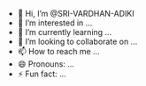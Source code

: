 - 👋 Hi, I’m @SRI-VARDHAN-ADIKI
- 👀 I’m interested in ...
- 🌱 I’m currently learning ...
- 💞️ I’m looking to collaborate on ...
- 📫 How to reach me ...
- 😄 Pronouns: ...
- ⚡ Fun fact: ...

<!---
SRI-VARDHAN-ADIKI/SRI-VARDHAN-ADIKI is a ✨ special ✨ repository because its `README.md` (this file) appears on your GitHub profile.
You can click the Preview link to take a look at your changes.
--->
